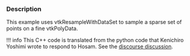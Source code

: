 ### Description

This example uses vtkResampleWithDataSet to sample a sparse set of points on a fine vtkPolyData. 

!!! info
    This C++ code is translated from the python code that Kenichiro Yoshimi wrote to respond to Hosam. See the [discourse discussion](https://discourse.vtk.org/t/interpolate-on-stl-plotting-scalar-field-on-50-points-on-an-70000-points-stl-surface/450).


